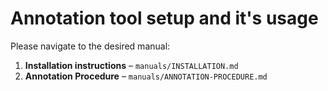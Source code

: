 # Annotation tool setup and it's usage

Please navigate to the desired manual:

1. **Installation instructions** – `manuals/INSTALLATION.md`  
2. **Annotation Procedure** – `manuals/ANNOTATION-PROCEDURE.md`
